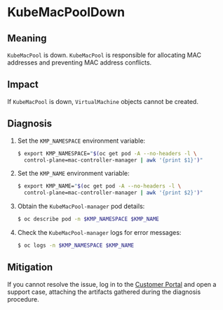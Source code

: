 # KubeMacPoolDown
<!-- Edited by apinnick, Oct. 2022-->

## Meaning

`KubeMacPool` is down. `KubeMacPool` is responsible for allocating MAC
addresses and preventing MAC address conflicts.

## Impact

If `KubeMacPool` is down, `VirtualMachine` objects cannot be created.

## Diagnosis

1. Set the `KMP_NAMESPACE` environment variable:

   ```bash
   $ export KMP_NAMESPACE="$(oc get pod -A --no-headers -l \
     control-plane=mac-controller-manager | awk '{print $1}')"
   ```

2. Set the `KMP_NAME` environment variable:

   ```bash
   $ export KMP_NAME="$(oc get pod -A --no-headers -l \
     control-plane=mac-controller-manager | awk '{print $2}')"
   ```

3. Obtain the `KubeMacPool-manager` pod details:

   ```bash
   $ oc describe pod -n $KMP_NAMESPACE $KMP_NAME
   ```

4. Check the `KubeMacPool-manager` logs for error messages:

   ```bash
   $ oc logs -n $KMP_NAMESPACE $KMP_NAME
   ```

## Mitigation

If you cannot resolve the issue, log in to the
[Customer Portal](https://access.redhat.com) and open a support case,
attaching the artifacts gathered during the diagnosis procedure.
